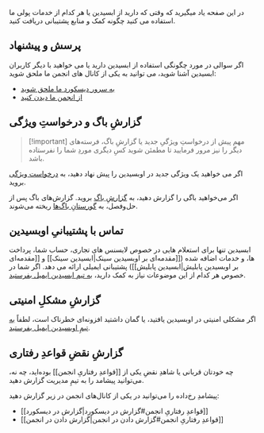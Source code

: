 در این صفحه یاد میگیرید که وقتی که دارید از ابسیدین یا هر کدام از خدمات پولی ما استفاده می کنید چگونه کمک و منابع پشتیبانی دریافت کنید.

## پرسش و پیشنهاد
اگر سوالی در مورد چگونگی استفاده از ابسیدین دارید یا می خواهید با دیگر کاربران ابسیدین آشنا شوید، می توانید به یکی از کانال های انجمن ما ملحق شوید: 

- [به سرور دیسکورد ما ملحق شوید](https://discord.gg/obsidianmd)
- [از انجمن ما دیدن کنید](https://forum.obsidian.md/)


## گزارشِ باگ و درخواستِ ویژگی

> [!important] مهم
> پیش از درخواستِ ویژگیِ جدید یا گزارشِ باگ، فرسته‌های دیگر را نیز مرور فرمایید تا مطمئن شوید کسِ دیگری موردِ شما را نفرستاده باشد.

اگر می خواهید یک ویژگی جدید در اوبسیدین را پیش نهاد دهید، به [درخواست ویژگی](https://forum.obsidian.md/c/feature-requests/8) بروید. 

اگر می‌خواهید باگی را گزارش دهید، به [گزارشِ باگ](https://forum.obsidian.md/c/bug-reports/7) بروید. گزارش‌های باگ پس از حل‌وفصل، به [گورستانِ باگ‌ها](https://forum.obsidian.md/c/bug-graveyard/12) ریخته می‌شوند. 

## تماس با پشتیبانیِ اوبسیدین

ابسیدین تنها برای استعلام هایی در خصوص لایسنس های تجاری، حساب شما، پرداخت ها، و خدمات اضافه شده ([[مقدمه‌ای بر اوبسیدین سینک|ابسیدین سینک]] و [[مقدمه‌ای بر اوبسیدین پابلیش|ابسیدین پابلیش]]) پشتیبانی ایمیلی ارائه می دهد. اگر شما در خصوص هر کدام از این موضوعات نیاز به کمک دارید، [به تیم ابسیدین ایمیل بفرستید](mailto:support@obsidian.md).

## گزارشِ مشکلِ امنیتی

اگر مشکلی امنیتی در اوبسیدین یافتید، یا گمان داشتید افزونه‌ای خطرناک است، لطفاً [به تیمِ اوبسیدین ایمیل بفرستید](mailto:support@obsidian.md). 

## گزارشِ نقضِ قواعدِ رفتاری

چه خودتان قربانی یا شاهدِ نقضِ یکی از [[قواعدِ رفتاریِ انجمن]] بوده‌اید، چه نه، می‌توانید پیشامد را به تیمِ مدیریت گزارش دهید.

پیشامدِ رخ‌داده را می‌توانید در یکی از کانال‌های انجمن در زیر گزارش دهید: 

- [[قواعدِ رفتاریِ انجمن#گزارش در دیسکورد|گزارش در دیسکورد]]
- [[قواعدِ رفتاریِ انجمن#گزارش دادن در انجمن|گزارش دادن در انجمن]]
